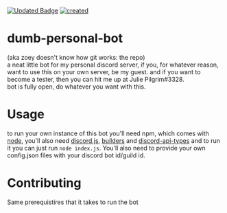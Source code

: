 [![Updated Badge](https://badges.pufler.dev/updated/zoey-on-github/dumb-personal-bot)](https://badges.pufler.dev) [![created](https://badges.pufler.dev/created/zoey-on-github/dumb-personal-bot)](https://badges.pufler.dev)  

# dumb-personal-bot  

(aka zoey doesn't know how git works: the repo)  
a neat little bot for my personal discord server, if you, for whatever reason, want to use this on your own server, be my guest.
and if you want to become a tester, then you can hit me up at Julie Pilgrim#3328.  
bot is fully open, do whatever you want with this.

# Usage

to run your own instance of this bot you'll need npm, which comes with [node](https://nodejs.org/en/download/), you'll also need [discord.js](https://github.com/discordjs/discord.js), [builders](https://github.com/discordjs/builders) and [discord-api-types](https://github.com/discordjs/discord-api-types) and to run it you can just run `node index.js`. You'll also need to provide your own config.json files with your discord bot id/guild id.  

# Contributing  

Same prerequistires that it takes to run the bot
